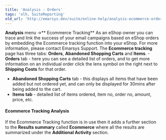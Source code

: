 ```yaml
---
title: 'Analysis - Orders'
tags: 'olh, SuiteReporting'
old_url: 'http://emarsys.dev/suite/online-help/analysis-ecommerce-orders/'
---
```


**Analysis** menu ->** Ecommerce Tracking** As an eShop owner you can trace and link the success of your email campaigns based on eShop orders by embedding the Ecommerce tracking function into your eShop. For more information, please contact Emarsys Support. The **Ecommerce tracking** page has three tabs: **Orders**, **Abandoned Shopping Carts** and **Items**. - **Orders** tab - here you can see a detailed list of orders, and to get more information on an individual order click the lens symbol on the right next to **Shipping Costs** for that order.
- **Abandoned Shopping Carts** tab - this displays all items that have been added but not ordered yet, and can only be displayed for 30mins after being added to the cart.
- **Items** **tab** - detailed list of items ordered, item no, order no, amount, price, etc.

#### Ecommerce Tracking Analysis

 If the Ecommerce Tracking function is in use then it adds a further section to the **Results summary** called **Ecommerce** where all the results are summarized under the **Additional Activity** section.